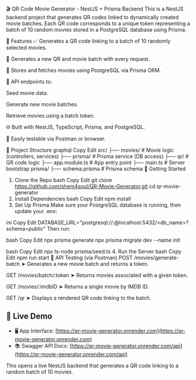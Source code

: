 🎬 QR Code Movie Generator - NestJS + Prisma Backend
This is a NestJS backend project that generates QR codes linked to dynamically created movie batches. Each QR code corresponds to a unique token representing a batch of 10 random movies stored in a PostgreSQL database using Prisma.

🚀 Features
✅ Generates a QR code linking to a batch of 10 randomly selected movies.

🔄 Generates a new QR and movie batch with every request.

🎥 Stores and fetches movies using PostgreSQL via Prisma ORM.

🧰 API endpoints to:

Seed movie data.

Generate new movie batches.

Retrieve movies using a batch token.

🌐 Built with NestJS, TypeScript, Prisma, and PostgreSQL.

🧪 Easily testable via Postman or browser.

📂 Project Structure
graphql
Copy
Edit
src/
├── movies/         # Movie logic (controllers, services)
├── prisma/         # Prisma service (DB access)
├── qr/             # QR code logic
├── app.module.ts   # App entry point
├── main.ts         # Server bootstrap
prisma/
├── schema.prisma   # Prisma schema
🏁 Getting Started
1. Clone the Repo
bash
Copy
Edit
git clone https://github.com/shem4soul/QR-Movie-Generator.git
cd qr-movie-generator
2. Install Dependencies
bash
Copy
Edit
npm install
3. Set Up Prisma
Make sure your PostgreSQL database is running, then update your .env:

ini
Copy
Edit
DATABASE_URL="postgresql://<username>:<password>@localhost:5432/<db_name>?schema=public"
Then run:

bash
Copy
Edit
npx prisma generate
npx prisma migrate dev --name init

bash
Copy
Edit
npx ts-node prisma/seed.ts
4. Run the Server
bash
Copy
Edit
npm run start
🧪 API Testing (via Postman)
POST /movies/generate-batch
➤ Generates a new movie batch and returns a token.

GET /movies/batch/:token
➤ Returns movies associated with a given token.

GET /movies/:imdbID
➤ Returns a single movie by IMDB ID.

GET /qr
➤ Displays a rendered QR code linking to the batch.



## 🚀 Live Demo

- 🖥️ App Interface: [https://qr-movie-generator.onrender.com](https://qr-movie-generator.onrender.com)
- 📚 Swagger API Docs: [https://qr-movie-generator.onrender.com/api](https://qr-movie-generator.onrender.com/api)


This opens a live NestJS backend that generates a QR code linking to a random batch of 10 movies.